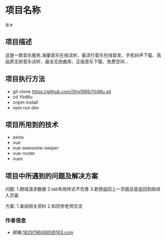 # 项目名称
	音沐

## 项目描述
这是一款音乐服务,海量音乐在线试听、最流行音乐在线首发、手机铃声下载、高品质无损音乐试听、最全无损曲库、正版音乐下载、免费空间...

## 项目执行方法
- git clone https://github.com/Xhn1995/YinMu.git
- cd YinMu
- cnpm install
- npm run dev

## 项目所用到的技术
* axios
* vue
* vue-awesome-swiper
* vue-router
* vuex


## 项目中所遇到的问题及解决方案
问题:
	1.跨域请求数据 
	2.tab布局样式不完善
	3.若想返回上一页面总是返回到刚进入页面

方案:
	1.查阅相关资料
	2.和同学老师交流

### 作者信息
* 邮箱:18297960695@163.com